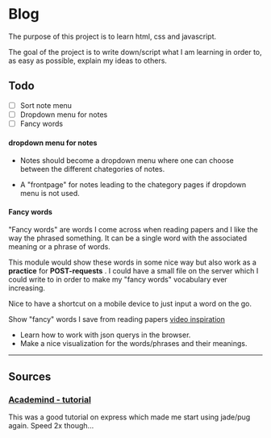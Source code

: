 # Blog

The purpose of this project is to learn html, css and javascript.

The goal of the project is to write down/script what I am learning in order to, as easy as possible, explain my ideas to others.


## Todo

* [ ] Sort note menu
* [ ] Dropdown menu for notes
* [ ] Fancy words 

#### dropdown menu for notes
* Notes should become a dropdown menu
  where one can choose between the
  different chategories of notes.

* A "frontpage" for notes leading to the
  chategory pages if dropdown menu is not
  used.

#### Fancy words

"Fancy words" are words I come across when reading papers and I like the way the phrased something. 
It can be a single word with the associated meaning or a phrase of words.

This module would show these words in some nice way but also work as a <strong>practice</strong>  for <strong>POST-requests</strong> . I could have
a small file on the server which I could write to in order to make my "fancy words" vocabulary ever increasing.

Nice to have a shortcut on a mobile device to just input a word on the go.

Show "fancy" words I save from reading papers 
[video inspiration](https://www.youtube.com/watch?v=4zr8j-jeU_M)

* Learn how to work with json querys in
  the browser.
* Make a nice visualization for the
  words/phrases and their meanings. 

----------------

## Sources 
### [Academind - tutorial](https://www.youtube.com/watch?v=bf8L9tQi_MQ)
This was a good tutorial on express which made me start using jade/pug again. Speed 2x though...
